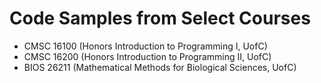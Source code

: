 # Code Samples from Select Courses

- CMSC 16100 (Honors Introduction to Programming I, UofC)
- CMSC 16200 (Honors Introduction to Programming II, UofC)
- BIOS 26211 (Mathematical Methods for Biological Sciences, UofC)
